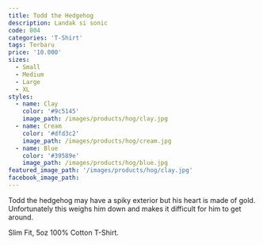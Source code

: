 ```yaml
---
title: Todd the Hedgehog
description: Landak si sonic
code: 004
categories: 'T-Shirt'
tags: Terbaru
price: '10.000'
sizes:
  - Small
  - Medium
  - Large
  - XL
styles:
  - name: Clay
    color: '#9c5145'
    image_path: /images/products/hog/clay.jpg
  - name: Cream
    color: '#dfd3c2'
    image_path: /images/products/hog/cream.jpg
  - name: Blue
    color: '#39589e'
    image_path: /images/products/hog/blue.jpg
featured_image_path: '/images/products/hog/clay.jpg'
facebook_image_path:
---
```


Todd the hedgehog may have a spiky exterior but his heart is made of gold. Unfortunately this weighs him down and makes it difficult for him to get around.

Slim Fit, 5oz 100% Cotton T-Shirt.
